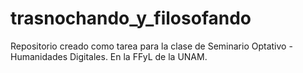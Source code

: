 # trasnochando_y_filosofando
Repositorio creado como tarea para la clase de Seminario Optativo - Humanidades Digitales. En la FFyL de la UNAM.
